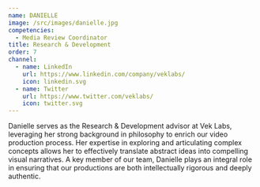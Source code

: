 ```yaml
---
name: DANIELLE
image: /src/images/danielle.jpg
competencies:
  - Media Review Coordinator
title: Research & Development
order: 7
channel:
  - name: LinkedIn
    url: https://www.linkedin.com/company/veklabs/
    icon: linkedin.svg
  - name: Twitter
    url: https://www.twitter.com/veklabs/
    icon: twitter.svg
---
```


Danielle serves as the Research & Development advisor at Vek Labs, leveraging her strong background in philosophy to enrich our video production process. Her expertise in exploring and articulating complex concepts allows her to effectively translate abstract ideas into compelling visual narratives. A key member of our team, Danielle plays an integral role in ensuring that our productions are both intellectually rigorous and deeply authentic.
